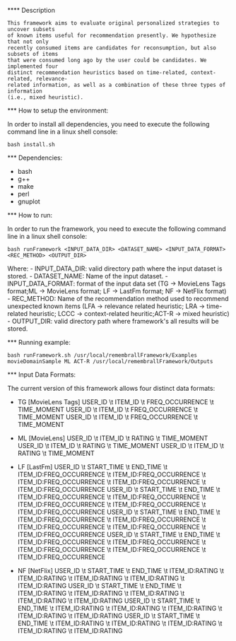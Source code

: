 **** Description

	This framework aims to evaluate original personalized strategies to uncover subsets 
	of known items useful for recommendation presently. We hypothesize that not only 
	recently consumed items are candidates for reconsumption, but also subsets of items 
	that were consumed long ago by the user could be candidates. We implemented four 
	distinct recommendation heuristics based on time-related, context-related, relevance-
	related information, as well as a combination of these three types of information 
	(i.e., mixed heuristic).


*** How to setup the environment:

In order to install all dependencies, you need to execute the following command line in a linux shell console:

	bash install.sh


*** Dependencies:

- bash
- g++
- make
- perl
- gnuplot


*** How to run:

In order to run the framework, you need to execute the following command line in a linux shell console:

	bash runFramework <INPUT_DATA_DIR> <DATASET_NAME> <INPUT_DATA_FORMAT> <REC_METHOD> <OUTPUT_DIR>
Where:
	- INPUT_DATA_DIR: valid directory path where the input dataset is stored.
	- DATASET_NAME: Name of the input dataset.
	- INPUT_DATA_FORMAT: format of the input data set (TG -> MovieLens Tags format;ML -> MovieLens format; LF -> LastFm format; NF -> NetFlix format)
	- REC_METHOD: Name of the recommendation method used to recommend unexpected known items (LFA -> relevance related heuristic; LRA -> time-related heuristic; LCCC -> context-related heuritic;ACT-R -> mixed heuristic)
	- OUTPUT_DIR: valid directory path where framework's all results will be stored.


*** Running example:

	bash runFramework.sh /usr/local/remembrallFramework/Examples movieDomainSample ML ACT-R /usr/local/remembrallFramework/Outputs


*** Input Data Formats:

The current version of this framework allows four distinct data formats:

- TG [MovieLens Tags]
	USER_ID \t ITEM_ID \t FREQ_OCCURRENCE \t TIME_MOMENT
	USER_ID \t ITEM_ID \t FREQ_OCCURRENCE \t TIME_MOMENT
	USER_ID \t ITEM_ID \t FREQ_OCCURRENCE \t TIME_MOMENT
	
- ML [MovieLens]
	USER_ID \t ITEM_ID \t RATING \t TIME_MOMENT
	USER_ID \t ITEM_ID \t RATING \t TIME_MOMENT
	USER_ID \t ITEM_ID \t RATING \t TIME_MOMENT
	
- LF [LastFm]
	USER_ID \t START_TIME \t END_TIME \t ITEM_ID:FREQ_OCCURRENCE \t ITEM_ID:FREQ_OCCURRENCE \t ITEM_ID:FREQ_OCCURRENCE \t ITEM_ID:FREQ_OCCURRENCE \t ITEM_ID:FREQ_OCCURRENCE
	USER_ID \t START_TIME \t END_TIME \t ITEM_ID:FREQ_OCCURRENCE \t ITEM_ID:FREQ_OCCURRENCE \t ITEM_ID:FREQ_OCCURRENCE \t ITEM_ID:FREQ_OCCURRENCE \t ITEM_ID:FREQ_OCCURRENCE
	USER_ID \t START_TIME \t END_TIME \t ITEM_ID:FREQ_OCCURRENCE \t ITEM_ID:FREQ_OCCURRENCE \t ITEM_ID:FREQ_OCCURRENCE \t ITEM_ID:FREQ_OCCURRENCE \t ITEM_ID:FREQ_OCCURRENCE
	USER_ID \t START_TIME \t END_TIME \t ITEM_ID:FREQ_OCCURRENCE \t ITEM_ID:FREQ_OCCURRENCE \t ITEM_ID:FREQ_OCCURRENCE \t ITEM_ID:FREQ_OCCURRENCE \t ITEM_ID:FREQ_OCCURRENCE
	
- NF [NetFlix]
	USER_ID \t START_TIME \t END_TIME \t ITEM_ID:RATING \t ITEM_ID:RATING \t ITEM_ID:RATING \t ITEM_ID:RATING \t ITEM_ID:RATING
	USER_ID \t START_TIME \t END_TIME \t ITEM_ID:RATING \t ITEM_ID:RATING \t ITEM_ID:RATING \t ITEM_ID:RATING \t ITEM_ID:RATING
	USER_ID \t START_TIME \t END_TIME \t ITEM_ID:RATING \t ITEM_ID:RATING \t ITEM_ID:RATING \t ITEM_ID:RATING \t ITEM_ID:RATING
	USER_ID \t START_TIME \t END_TIME \t ITEM_ID:RATING \t ITEM_ID:RATING \t ITEM_ID:RATING \t ITEM_ID:RATING \t ITEM_ID:RATING


